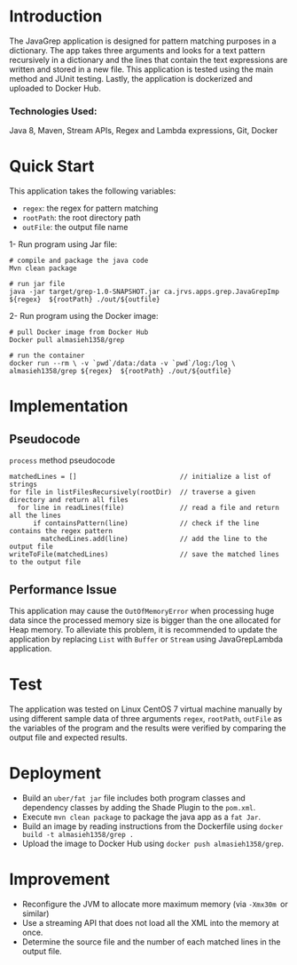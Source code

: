 # Introduction
The JavaGrep application is designed for pattern matching purposes in a dictionary.
The app takes three arguments and looks for a text pattern recursively in a 
dictionary and the lines that contain the text expressions 
are written and stored in a new file. This application is tested using 
the main method and JUnit testing. Lastly, the application is 
dockerized and uploaded to Docker Hub.

### Technologies Used:
Java 8, Maven, Stream APIs, Regex and Lambda expressions, Git, Docker

# Quick Start

This application takes the following variables:
- `regex`:  the regex for pattern matching
- `rootPath`: the root directory path
- `outFile`: the output file name
     
1- Run program using Jar file:
```
# compile and package the java code
Mvn clean package

# run jar file
java -jar target/grep-1.0-SNAPSHOT.jar ca.jrvs.apps.grep.JavaGrepImp ${regex}  ${rootPath} ./out/${outfile}
```

2- Run program using the Docker image:
```
# pull Docker image from Docker Hub
Docker pull almasieh1358/grep

# run the container
docker run --rm \ -v `pwd`/data:/data -v `pwd`/log:/log \ almasieh1358/grep ${regex}  ${rootPath} ./out/${outfile}

```

# Implementation
## Pseudocode 
`process` method pseudocode
```
matchedLines = []                          // initialize a list of strings
for file in listFilesRecursively(rootDir)  // traverse a given directory and return all files
  for line in readLines(file)              // read a file and return all the lines
      if containsPattern(line)             // check if the line contains the regex pattern
        matchedLines.add(line)             // add the line to the output file  
writeToFile(matchedLines)                  // save the matched lines to the output file
```
## Performance Issue
This application may cause the `OutOfMemoryError` when 
processing huge data since the processed memory size is bigger than 
the one allocated for Heap memory. To alleviate this problem, 
it is recommended to update the application by replacing `List` 
with `Buffer` or `Stream` using JavaGrepLambda application.

# Test
The application was tested on Linux CentOS 7 virtual 
machine manually by using different sample data of three 
arguments  `regex`, `rootPath`, `outFile` 
as the variables of the program and the results were 
verified by comparing the output file and expected results.

# Deployment
- Build an `uber/fat jar` file includes both program classes and dependency classes by adding the Shade Plugin to the `pom.xml`.
- Execute `mvn clean package` to package the java app as a `fat Jar`.
- Build an image by reading instructions from the Dockerfile using ` docker build -t almasieh1358/grep . `
- Upload the image to Docker Hub using `docker push almasieh1358/grep`.

# Improvement
- Reconfigure the JVM to allocate more maximum memory (via `-Xmx30m `or similar)
- Use a streaming API that does not load all the XML into the memory at once.
- Determine the source file and the number of each matched lines in the output file.